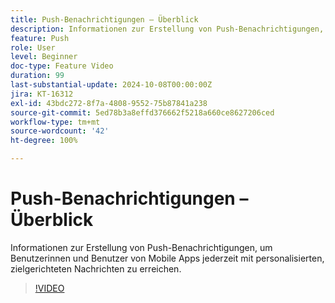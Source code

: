```yaml
---
title: Push-Benachrichtigungen – Überblick
description: Informationen zur Erstellung von Push-Benachrichtigungen, um Benutzerinnen und Benutzer von Mobile Apps jederzeit mit personalisierten, zielgerichteten Nachrichten zu erreichen.
feature: Push
role: User
level: Beginner
doc-type: Feature Video
duration: 99
last-substantial-update: 2024-10-08T00:00:00Z
jira: KT-16312
exl-id: 43bdc272-8f7a-4808-9552-75b87841a238
source-git-commit: 5ed78b3a8effd376662f5218a660ce8627206ced
workflow-type: tm+mt
source-wordcount: '42'
ht-degree: 100%

---
```


# Push-Benachrichtigungen – Überblick

Informationen zur Erstellung von Push-Benachrichtigungen, um Benutzerinnen und Benutzer von Mobile Apps jederzeit mit personalisierten, zielgerichteten Nachrichten zu erreichen.

>[!VIDEO](https://video.tv.adobe.com/v/3432679/?learn=on)
